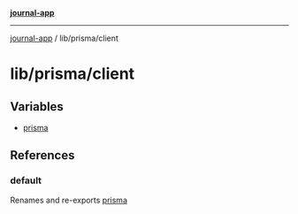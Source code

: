 [**journal-app**](../../../README.md)

***

[journal-app](../../../modules.md) / lib/prisma/client

# lib/prisma/client

## Variables

- [prisma](variables/prisma.md)

## References

### default

Renames and re-exports [prisma](variables/prisma.md)
